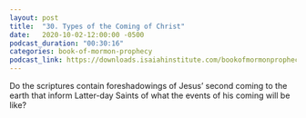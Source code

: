```yaml
---
layout: post
title:  "30. Types of the Coming of Christ"
date:   2020-10-02-12:00:00 -0500
podcast_duration: "00:30:16"
categories: book-of-mormon-prophecy
podcast_link: https://downloads.isaiahinstitute.com/bookofmormonprophecypodcast/Episode_30_v1.mp3
---
```

Do the scriptures contain foreshadowings of Jesus’ second coming to the earth that inform Latter-day Saints of what the events of his coming will be like?
